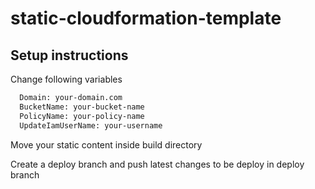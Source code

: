 # static-cloudformation-template
## Setup instructions

Change following variables

```bash
  Domain: your-domain.com
  BucketName: your-bucket-name
  PolicyName: your-policy-name
  UpdateIamUserName: your-username
```

Move your static content inside build directory

Create a deploy branch and push latest changes to be deploy in deploy branch
